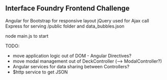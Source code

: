 ## Interface Foundry Frontend Challenge

Angular for 
Bootstrap for responsive layout
jQuery used for Ajax call 
Express for serving /public folder and data_bubbles.json 

node main.js to start

TODO: 
* move application logic out of DOM - Angular Directives?
* move modal management out of DeckController (--> ModalController?)
* Angular services for data sharing between Controllers? 
* $http service to get JSON
 



